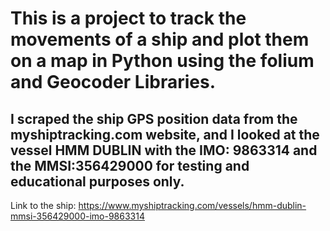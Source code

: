 # This is a project to track the movements of a ship and plot them on a map in Python using the folium and Geocoder Libraries.


## I scraped the ship GPS position data from the myshiptracking.com website, and I looked at the vessel HMM DUBLIN with the IMO: 9863314 and the MMSI:356429000 for testing and educational purposes only. 

Link to the ship: https://www.myshiptracking.com/vessels/hmm-dublin-mmsi-356429000-imo-9863314
